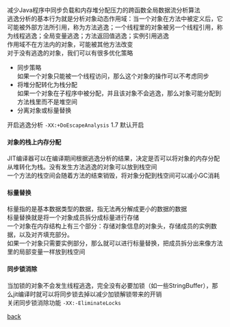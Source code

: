 减少Java程序中同步负载和内存堆分配压力的跨函数全局数据流分析算法  
逃逸分析的基本行为就是分析对象动态作用域：当一个对象在方法中被定义后，它可能被外部方法所引用，称为方法逃逸；一个线程里的对象被另一个线程引用，称为线程逃逸；全局变量逃逸；方法返回值逃逸；实例引用逃逸  
作用域不在方法内的对象，可能被其他方法改变  
对于没有逃逸的对象，我们可以有很多优化策略  
- 同步策略  
如果一个对象只能被一个线程访问，那么这个对象的操作可以不考虑同步  
- 将堆分配转化为栈分配  
如果一个对象在子程序中被分配，并且该对象不会逃逸，那么对象可能分配到方法栈里而不是堆空间  
- 分离对象或标量替换  

开启逃逸分析 `-XX:+DoEscapeAnalysis` 1.7 默认开启  

#### 对象的栈上内存分配  

JIT编译器可以在编译期间根据逃逸分析的结果，决定是否可以将对象的内存分配从堆转化为栈。没有发生方法逃逸的对象可以放到栈空间  
一个方法的栈空间会随着方法的结束销毁，将对象分配到栈空间可以减小GC消耗  

#### 标量替换  

标量指的是基本数据类型的数据，指无法再分解成更小的数据的数据  
标量替换就是将一个对象成员拆分成标量进行存储  
一个对象在内存结构上有三个部分：存储对象信息的对象头，存储成员的实例数据，以及对齐填充部分。  
如果一个对象只需要实例部分，那么就可以进行标量替换，把成员拆分出来像方法里的局部变量一样放到栈空间  

#### 同步锁消除  
当加锁的对象不会发生线程逃逸，完全没有必要加锁（如一些StringBuffer），那么jit编译时就可以将同步锁去掉以减少加锁解锁带来的开销  
关闭同步锁消除功能 `-XX:-EliminateLocks`  


[back](../5.md)  